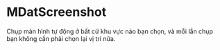 # MDatScreenshot
Chụp màn hình tự động ở bất cứ khu vực nào bạn chọn, và mỗi lần chụp bạn không cần phải chọn lại vị trí nữa.
